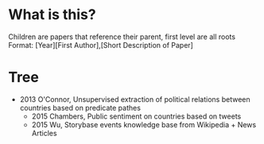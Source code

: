 # What is this?
Children are papers that reference their parent, first level are all roots\
Format: [Year][First Author],[Short Description of Paper]

# Tree
- 2013 O'Connor, Unsupervised extraction of political relations between countries
    based on predicate pathes
    - 2015 Chambers, Public sentiment on countries based on tweets
    - 2015 Wu, Storybase events knowledge base from Wikipedia + News Articles
